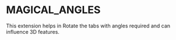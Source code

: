 # MAGICAL_ANGLES
This extension helps in Rotate  the tabs with angles required and can influence 3D features.
